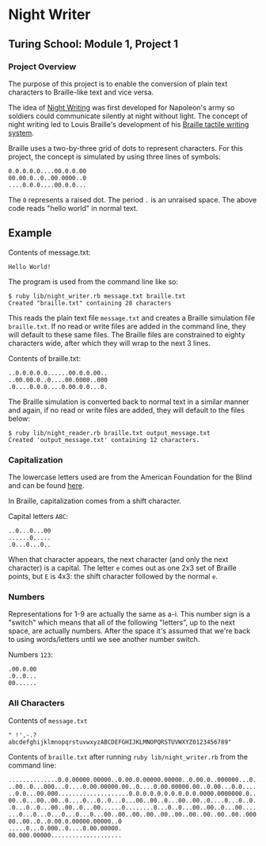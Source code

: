 # Night Writer

## Turing School: Module 1, Project 1

### Project Overview

The purpose of this project is to enable the conversion of plain text characters to Braille-like text and vice versa.

The idea of [Night Writing](https://en.wikipedia.org/wiki/Night_writing) was first developed for Napoleon's army so soldiers could communicate silently at night without light. 
The concept of night writing led to Louis Braille's development of his [Braille tactile writing system](https://en.wikipedia.org/wiki/Braille).

Braille uses a two-by-three grid of dots to represent characters. 
For this project, the concept is simulated by using three lines of symbols:

```
0.0.0.0.0....00.0.0.00
00.00.0..0..00.0000..0
....0.0.0....00.0.0...
```

The `0` represents a raised dot. The period `.` is an unraised space. The above code reads "hello world" in normal text. 

## Example

Contents of message.txt:
```
Hello World!
```

The program is used from the command line like so:

```
$ ruby lib/night_writer.rb message.txt braille.txt
Created "braille.txt" containing 28 characters
```

This reads the plain text file `message.txt` and creates a Braille simulation file `braille.txt`.
If no read or write files are added in the command line, they will default to these same files.
The Braille files are constrained to eighty characters wide, after which they will wrap to the next 3 lines.

Contents of braille.txt:
```
..0.0.0.0.0......00.0.0.00..
..00.00.0..0....00.0000..000
.0....0.0.0....0.00.0.0...0.
```

The Braille simulation is converted back to normal text in a similar manner and again, if no read or write files are added, they will default to the files below:

```
$ ruby lib/night_reader.rb braille.txt output_message.txt
Created 'output_message.txt' containing 12 characters.
```

### Capitalization

The lowercase letters used are from the American Foundation for the Blind and can be found [here](http://braillebug.afb.org/braille_print.asp).

In Braille, capitalization comes from a shift character. 

Capital letters `ABC`:
```
..0...0...00
......0.....
.0...0...0..
```
When that character appears, the next character (and only the next character) is a capital. 
The letter `e` comes out as one 2x3 set of Braille points, but `E` is 4x3: the shift character followed by the normal `e`.

### Numbers

Representations for 1-9 are actually the same as
a-i. This number sign is a "switch" which means that all of the following "letters",
up to the next space, are actually numbers. After the space it's assumed that
we're back to using words/letters until we see another number switch.

Numbers `123`:
```
.00.0.00
.0..0...
00......
```

### All Characters

Contents of `message.txt`
```
" !',-.?abcdefghijklmnopqrstuvwxyzABCDEFGHIJKLMNOPQRSTUVWXYZ0123456789"
```

Contents of `braille.txt` after running `ruby lib/night_writer.rb` from the command line:
```
..............0.0.00000.00000..0.00.0.00000.00000..0.00.0..000000...0...0...00..
..00..0...000...0....0.00.00000.00..0....0.00.00000.00..0.00...0.0......0.......
..0.0...00.000....................0.0.0.0.0.0.0.0.0.0.0000.0000000.0...0...0...0
00..0...00..00..0....0...0..0...0...00..00..0...00..00..0....0...0..0...0....0..
.0...0..0...00..00..0...00......0........0...0..0...00..00..0...00......0...00..
...0...0...0...0...0...0...00..00..00..00..00..00..00..00..00..00..000.000.0.0.0
00..00..0..0.00.0.00000.00000..0
.....0...0.000..0....0.00.00000.
00.000.00000....................

```
